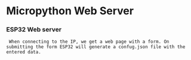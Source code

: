 # Micropython Web Server

### ESP32 Web server

` When connecting to the IP, we get a web page with a form. On submitting the form ESP32 will generate a confug.json file with the entered data.`
